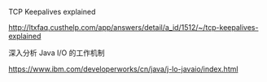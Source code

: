 TCP Keepalives explained

http://ltxfaq.custhelp.com/app/answers/detail/a_id/1512/~/tcp-keepalives-explained


深入分析 Java I/O 的工作机制

https://www.ibm.com/developerworks/cn/java/j-lo-javaio/index.html